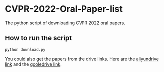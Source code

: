 # CVPR-2022-Oral-Paper-list
The python script of downloading CVPR 2022 oral papers. 

## How to run the script
``` 
python download.py
```

You could also get the papers from the drive links. Here are the [aliyundrive link](https://www.aliyundrive.com/s/FRAAShcgLsx) and the [gooledrive link](https://drive.google.com/drive/folders/1m-8kRkuUh33B6n4ZqbUqp1BPXgzatCS6?usp=sharing).

